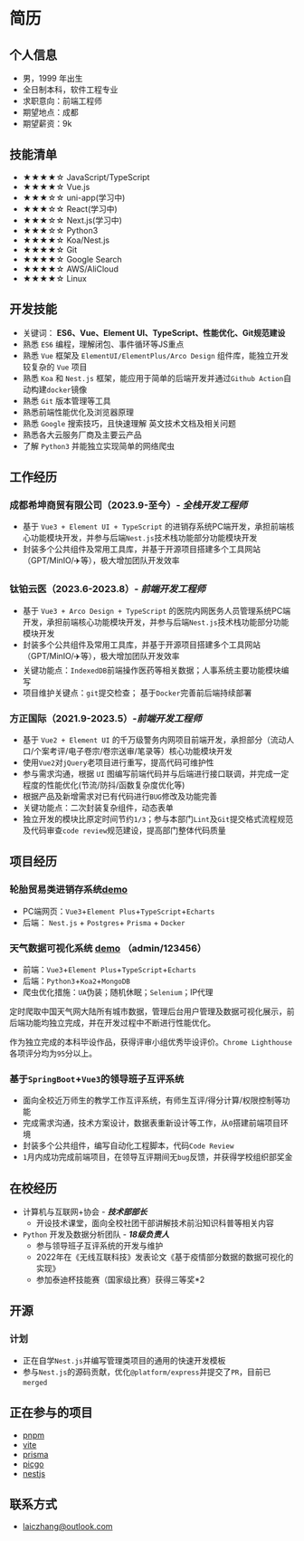 # 简历

## 个人信息

- 男，1999 年出生
- 全日制本科，软件工程专业
- 求职意向：前端工程师
- 期望地点：成都
- 期望薪资：9k

## 技能清单

- ★★★★☆ JavaScript/TypeScript
- ★★★★☆ Vue.js
- ★★★☆☆ uni-app(学习中)
- ★★★☆☆ React(学习中)
- ★★★☆☆ Next.js(学习中)
- ★★★☆☆ Python3
- ★★★★☆ Koa/Nest.js
- ★★★★☆ Git
- ★★★★☆ Google Search
- ★★★★☆ AWS/AliCloud
- ★★★★☆ Linux

## 开发技能

- 关键词： **ES6、Vue、Element UI、TypeScript、性能优化、Git规范建设**
- 熟悉 `ES6` 编程，理解闭包、事件循环等JS重点
- 熟悉 `Vue` 框架及 `ElementUI/ElementPlus/Arco Design` 组件库，能独立开发较复杂的 `Vue` 项目
- 熟悉 `Koa` 和 `Nest.js` 框架，能应用于简单的后端开发并通过`Github Action`自动构建`docker`镜像
- 熟悉 `Git` 版本管理等工具
- 熟悉前端性能优化及浏览器原理
- 熟悉 `Google` 搜索技巧，且快速理解 英文技术文档及相关问题
- 熟悉各大云服务厂商及主要云产品
- 了解 `Python3` 并能独立实现简单的网络爬虫

## 工作经历

### 成都希坤商贸有限公司（2023.9-至今）- ***全栈开发工程师***

- 基于 `Vue3 + Element UI + TypeScript` 的进销存系统PC端开发，承担前端核心功能模块开发，并参与后端`Nest.js`技术栈功能部分功能模块开发
- 封装多个公共组件及常用工具库，并基于开源项目搭建多个工具网站（GPT/MinIO/✈️等），极大增加团队开发效率

### 钛铂云医（2023.6-2023.8）- ***前端开发工程师***

- 基于 `Vue3 + Arco Design + TypeScript` 的医院内网医务人员管理系统PC端开发，承担前端核心功能模块开发，并参与后端`Nest.js`技术栈功能部分功能模块开发
- 封装多个公共组件及常用工具库，并基于开源项目搭建多个工具网站（GPT/MinIO/✈️等），极大增加团队开发效率
- 关键功能点：`IndexedDB`前端操作医药等相关数据；人事系统主要功能模块编写
- 项目维护关键点：`git`提交检查； 基于`Docker`完善前后端持续部署

### 方正国际（2021.9-2023.5）-***前端开发工程师***

- 基于 `Vue2 + Element UI` 的千万级警务内网项目前端开发，承担部分（流动人口/个案考评/电子卷宗/卷宗送审/笔录等）核心功能模块开发
- 使用`Vue2`对`jQuery`老项目进行重写，提高代码可维护性
- 参与需求沟通，根据 `UI` 图编写前端代码并与后端进行接口联调，并完成一定程度的性能优化(节流/防抖/函数复杂度优化等)
- 根据产品及新增需求对已有代码进行`BUG`修改及功能完善
- 关键功能点：二次封装复杂组件，动态表单
- 独立开发的模块比原定时间节约`1/3`；参与本部门`Lint`及`Git`提交格式流程规范及代码审查`code review`规范建设，提高部门整体代码质量

## 项目经历

### 轮胎贸易类进销存系统[demo](https://tire.laiczhang.com/)

- PC端网页：`Vue3`+`Element Plus`+`TypeScript`+`Echarts`
- 后端： `Nest.js` + `Postgres`+ `Prisma` + `Docker`

### 天气数据可视化系统 [demo](https://weather.zyha.cn/) （admin/123456）

- 前端：`Vue3`+`Element Plus`+`TypeScript`+`Echarts`
- 后端：`Python3`+`Koa2`+`MongoDB`
- 爬虫优化措施：`UA`伪装；随机休眠；`Selenium`；IP代理

定时爬取中国天气网大陆所有城市数据，管理后台用户管理及数据可视化展示，前后端功能均独立完成，并在开发过程中不断进行性能优化。

作为独立完成的本科毕设作品，获得评审小组优秀毕设评价。`Chrome Lighthouse`各项评分均为`95`分以上。

### 基于`SpringBoot`+`Vue3`的领导班子互评系统

- 面向全校近万师生的教学工作互评系统，有师生互评/得分计算/权限控制等功能
- 完成需求沟通，技术方案设计，数据表重新设计等工作，从`0`搭建前端项目环境
- 封装多个公共组件，编写自动化工程脚本，代码`Code Review`
- `1`月内成功完成前端项目，在领导互评期间无`bug`反馈，并获得学校组织部奖金

## 在校经历

- 计算机与互联网+协会 - ***技术部部长***
  - 开设技术课堂，面向全校社团干部讲解技术前沿知识科普等相关内容
- `Python` 开发及数据分析团队 - ***18级负责人***
  - 参与领导班子互评系统的开发与维护
  - 2022年在《无线互联科技》发表论文《基于疫情部分数据的数据可视化的实现》
  - 参加泰迪杯技能赛（国家级比赛）获得三等奖*2

## 开源

### 计划

- 正在自学`Nest.js`并编写管理类项目的通用的快速开发模板
- 参与`Nest.js`的源码贡献，优化`@platform/express`并提交了`PR`，目前已`merged`

## 正在参与的项目

- [pnpm](https://github.com/pnpm/pnpm)
- [vite](https://github.com/vitejs/vite)
- [prisma](https://github.com/prisma/prisma)
- [picgo](https://github.com/PicGo/PicGo-Core)
- [nestjs](https://github.com/nestjs/nest)

## 联系方式

- [laiczhang@outlook.com](mailto:laiczhang@outlook.com)
